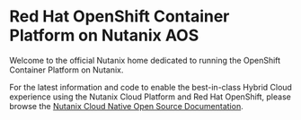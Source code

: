 # Red Hat OpenShift Container Platform on Nutanix AOS

Welcome to the _<previous>_ official Nutanix home dedicated to running the OpenShift Container Platform on Nutanix. 

For the latest information and code to enable the best-in-class Hybrid Cloud experience using the Nutanix Cloud Platform and Red Hat OpenShift, please browse the [Nutanix Cloud Native Open Source Documentation](https://opendocs.nutanix.com/).

